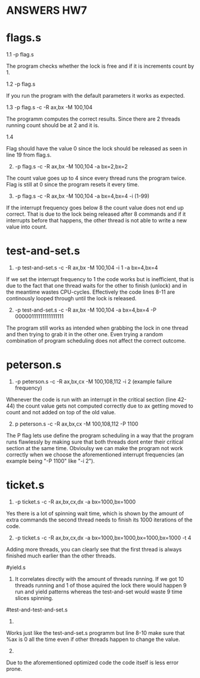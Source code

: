 ANSWERS HW7
==============


# flags.s

1.1 -p flag.s

The program checks whether the lock is free and if it is increments count by 1. 

1.2 -p flag.s

If you run the program with the default parameters it works as expected.

1.3 -p flag.s -c -R ax,bx -M 100,104

The programm computes the correct results. Since there are 2 threads running count should be at 2 and it is.

1.4 

Flag should have the value 0 since the lock should be released as seen in line 19 from flag.s.

2. -p flag.s -c -R ax,bx -M 100,104 -a bx=2,bx=2

The count value goes up to 4 since every thread runs the program twice. Flag is still at 0 since the program resets it every time.

3. -p flag.s -c -R ax,bx -M 100,104 -a bx=4,bx=4 -i (1-99)

If the interrupt frequency goes below 8 the count value does not end up correct. That is due to the lock being released after 8 commands and if it interrupts before that happens, the other thread is not able to write a new value into count.

# test-and-set.s

1. -p test-and-set.s -c -R ax,bx -M 100,104 -i 1 -a bx=4,bx=4

If we set the interrupt frequency to 1 the code works but is inefficient, that is due to the fact that one thread waits for the other to finish (unlock) and in the meantime wastes CPU-cycles. Effectively the code lines 8-11 are continously looped through until the lock is released.

2. -p test-and-set.s -c -R ax,bx -M 100,104 -a bx=4,bx=4 -P 00000111111111111111

The program still works as intended when grabbing the lock in one thread and then trying to grab it in the other one. Even trying a random combination of program scheduling does not affect the correct outcome.

# peterson.s

1. -p peterson.s -c -R ax,bx,cx -M 100,108,112 -i 2 (example failure frequency)

Whenever the code is run with an interrupt in the critical section (line 42-44) the count value gets not computed correctly due to ax getting moved to count and not added on top of the old value.

2. p peterson.s -c -R ax,bx,cx -M 100,108,112 -P 1100

The P flag lets use define the program scheduling in a way that the program runs flawlessly by making sure that both threads dont enter their critical section at the same time. Obvioulsy we can make the program not work correctly when we choose the aforementioned interrupt frequencies (an example being "-P 1100" like "-i 2").

# ticket.s

1. -p ticket.s -c -R ax,bx,cx,dx -a bx=1000,bx=1000

Yes there is a lot of spinning wait time, which is shown by the amount of extra commands the second thread needs to finish its 1000 iterations of the code.

2. -p ticket.s -c -R ax,bx,cx,dx -a bx=1000,bx=1000,bx=1000,bx=1000 -t 4

Adding more threads, you can clearly see that the first thread is always finished much earlier than the other threads.

#yield.s

1. It correlates directly with the amount of threads running. If we got 10 threads running and 1 of those aquired the lock there would happen 9 run and yield patterns whereas the test-and-set would waste 9 time slices spinning.

#test-and-test-and-set.s

1.

Works just like the test-and-set.s programm but line 8-10 make sure that %ax is 0 all the time even if other threads happen to change the value.

2.

Due to the aforementioned optimized code the code itself is less error prone. 
